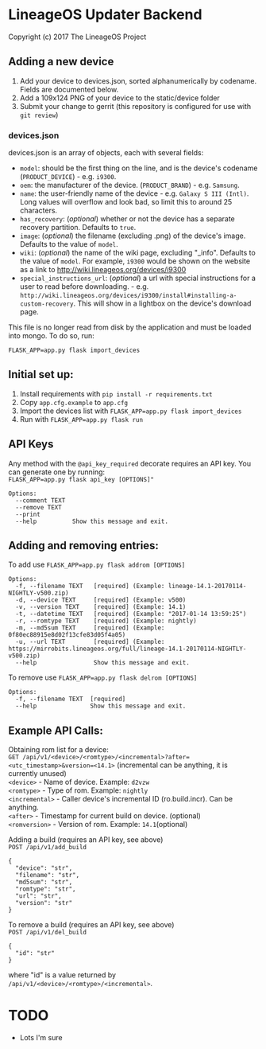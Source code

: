 LineageOS Updater Backend
=======================
Copyright (c) 2017 The LineageOS Project<br>

Adding a new device
---
1. Add your device to devices.json, sorted alphanumerically by codename. Fields are documented below.
2. Add a 109x124 PNG of your device to the static/device folder
3. Submit your change to gerrit (this repository is configured for use with `git review`)

### devices.json
devices.json is an array of objects, each with several fields:

* `model`: should be the first thing on the line, and is the device's codename (`PRODUCT_DEVICE`) - e.g. `i9300`.
* `oem`: the manufacturer of the device. (`PRODUCT_BRAND`) - e.g. `Samsung`.
* `name`: the user-friendly name of the device - e.g. `Galaxy S III (Intl)`. Long values will overflow and look bad,
so limit this to around 25 characters.
* `has_recovery`: (*optional*) whether or not the device has a separate recovery partition. Defaults to `true`.
* `image`: (*optional*) the filename (excluding .png) of the device's image. Defaults to the value of `model`.
* `wiki`: (*optional*) the name of the wiki page, excluding "\_info". Defaults to the value of `model`.
For example, `i9300` would be shown on the website as a link to http://wiki.lineageos.org/devices/i9300
* `special_instructions_url`: (*optional*) a url with special instructions for a user to read before downloading. - 
e.g. `http://wiki.lineageos.org/devices/i9300/install#installing-a-custom-recovery`. This will show in a lightbox on the
device's download page.

This file is no longer read from disk by the application and must be loaded into mongo. To do so, run: 

`FLASK_APP=app.py flask import_devices`

Initial set up:
---
1. Install requirements with `pip install -r requirements.txt`
2. Copy `app.cfg.example` to `app.cfg`
3. Import the devices list with `FLASK_APP=app.py flask import_devices`
4. Run with `FLASK_APP=app.py flask run`


API Keys
---
Any method with the `@api_key_required` decorate requires an API key. You can generate one by running: <br>
`FLASK_APP=app.py flask api_key [OPTIONS]"` <br>

```
Options:
  --comment TEXT
  --remove TEXT
  --print
  --help          Show this message and exit.
```

Adding and removing entries:
---
To add use `FLASK_APP=app.py flask addrom [OPTIONS]`

```
Options:
  -f, --filename TEXT   [required] (Example: lineage-14.1-20170114-NIGHTLY-v500.zip)
  -d, --device TEXT     [required] (Example: v500)
  -v, --version TEXT    [required] (Example: 14.1)
  -t, --datetime TEXT   [required] (Example: "2017-01-14 13:59:25")
  -r, --romtype TEXT    [required] (Example: nightly)
  -m, --md5sum TEXT     [required] (Example: 0f80ec88915e8d02f13cfe83d05f4a05)
  -u, --url TEXT        [required] (Example: https://mirrobits.lineageos.org/full/lineage-14.1-20170114-NIGHTLY-v500.zip)
  --help                Show this message and exit.
```

To remove use `FLASK_APP=app.py flask delrom [OPTIONS]`

```
Options:
  -f, --filename TEXT  [required]
  --help               Show this message and exit.
```


Example API Calls:
---
Obtaining rom list for a device:<br>
`GET /api/v1/<device>/<romtype>/<incremental>?after=<utc_timestamp>&version=<14.1>` (incremental can be anything, it is currently unused)<br>
`<device>` - Name of device. Example: `d2vzw`<br>
`<romtype>` - Type of rom. Example: `nightly`<br>
`<incremental>` - Caller device's incremental ID (ro.build.incr). Can be anything. <br>
`<after>` - Timestamp for current build on device. (optional) <br> 
`<romversion>` - Version of rom. Example: `14.1`(optional)<br>

Adding a build (requires an API key, see above) <br>
`POST /api/v1/add_build` <br>
```
{
  "device": "str",
  "filename": "str",
  "md5sum": "str",
  "romtype": "str",
  "url": "str",
  "version": "str"
}
```

To remove a build (requires an API key, see above) <br>
`POST /api/v1/del_build`
```
{
  "id": "str"
}

```

where "id" is a value returned by `/api/v1/<device>/<romtype>/<incremental>`.


TODO
====
- Lots I'm sure
